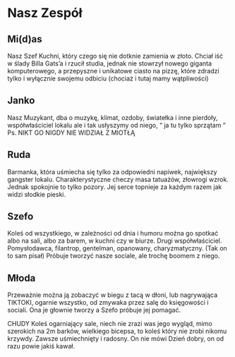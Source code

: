 # Nasz Zespół


## Mi(d)as
Nasz Szef Kuchni, który czego się nie dotknie zamienia w złoto. Chciał iść w ślady Billa Gats’a i rzucił studia, jednak nie stowrzył nowego giganta komputerowego, a przepyszne i unikatowe ciasto na pizzę, które zdradzi tylko i wyłącznie swojemu odbiciu (chociaż i tutaj mamy wątpliwości)

## Janko
Nasz Muzykant, dba o muzykę, klimat, ozdoby, światełka i inne pierdoły,  współwłaściciel lokalu ale i tak usłyszymy od niego, “ ja tu tylko sprzątam “ 
Ps. NIKT GO NIGDY NIE WIDZIAŁ Z MIOTŁĄ 

## Ruda
Barmanka, która uśmiecha się tylko za odpowiedni napiwek, największy gangster lokalu. Charakterystyczne checzy masa tatuażów, złowrogi wzrok. Jednak spokojnie to tylko pozory. Jej serce topnieje za każdym razem jak widzi słodkie pieski. 

## Szefo
Koleś od wszystkiego, w zależności od dnia i humoru można go spotkać albo na sali, albo za barem, w kuchni czy w biurze. Drugi współwłaściciel. Pomysłodawca, filantrop, gentelman, opanowany, charyzmatyczny. (Tak on to sam pisał)  Próbuje tworzyć nasze sociale, ale trochę boomem z niego.

## Młoda
Przeważnie można ją zobaczyć w biegu z tacą w dłoni, lub nagrywająca TIKTOKI, ogarnie wszystko, od zmywaka przez salę do księgowości i sociali. Ona je głownie tworzy a Szefo próbuje jej pomagać.

CHUDY
Koleś ogarniający sale, niech nie zrazi was jego wygląd, mimo szerokich na 2m barków, wielkiego bicepsa, to koleś który nie zrobi nikomu krzywdy. Zawsze uśmiechnięty i radosny. On nie mówi Dzień dobry, on od razu powie jakiś kawał. 


